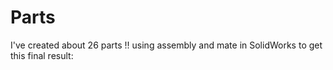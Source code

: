 # Parts

I've created about 26 parts !! using assembly and mate in SolidWorks to get this final result: <br>
